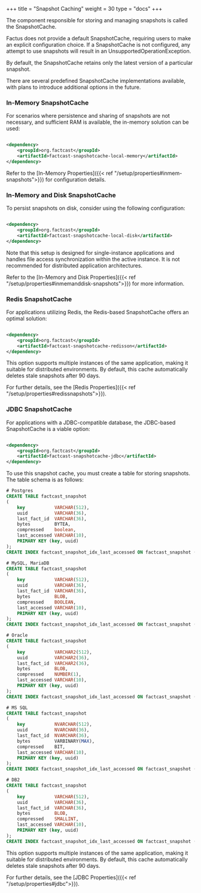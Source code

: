 +++
title = "Snapshot Caching"
weight = 30
type = "docs"
+++

The component responsible for storing and managing snapshots is called the SnapshotCache.

Factus does not provide a default SnapshotCache, requiring users to make an explicit configuration choice. If a
SnapshotCache is not configured, any attempt to use snapshots will result in an UnsupportedOperationException.

By default, the SnapshotCache retains only the latest version of a particular snapshot.

There are several predefined SnapshotCache implementations available, with plans to introduce additional options in the
future.

### In-Memory SnapshotCache

For scenarios where persistence and sharing of snapshots are not necessary, and sufficient RAM is available, the
in-memory solution can be used:

```xml

<dependency>
    <groupId>org.factcast</groupId>
    <artifactId>factcast-snapshotcache-local-memory</artifactId>
</dependency>
```

Refer to the [In-Memory Properties]({{< ref "/setup/properties#inmem-snapshots">}}) for configuration details.

### In-Memory and Disk SnapshotCache

To persist snapshots on disk, consider using the following configuration:

```xml

<dependency>
    <groupId>org.factcast</groupId>
    <artifactId>factcast-snapshotcache-local-disk</artifactId>
</dependency>
```

Note that this setup is designed for single-instance applications and handles file access synchronization within the
active instance. It is not recommended for distributed application architectures.

Refer to the [In-Memory and Disk Properties]({{< ref "/setup/properties#inmemanddisk-snapshots">}}) for more
information.

### Redis SnapshotCache

For applications utilizing Redis, the Redis-based SnapshotCache offers an optimal solution:

```xml

<dependency>
    <groupId>org.factcast</groupId>
    <artifactId>factcast-snapshotcache-redisson</artifactId>
</dependency>
```

This option supports multiple instances of the same application, making it suitable for distributed environments. By
default, this cache automatically deletes stale snapshots after 90 days.

For further details, see the [Redis Properties]({{< ref "/setup/properties#redissnapshots">}}).

### JDBC SnapshotCache

For applications with a JDBC-compatible database, the JDBC-based SnapshotCache is a viable option:

```xml

<dependency>
    <groupId>org.factcast</groupId>
    <artifactId>factcast-snapshotcache-jdbc</artifactId>
</dependency>
```

To use this snapshot cache, you must create a table for storing snapshots. The table schema is as follows:

```sql
# Postgres
CREATE TABLE factcast_snapshot
(
    key           VARCHAR(512),
    uuid          VARCHAR(36),
    last_fact_id  VARCHAR(36),
    bytes         BYTEA,
    compressed    boolean,
    last_accessed VARCHAR(10),
    PRIMARY KEY (key, uuid)
);
CREATE INDEX factcast_snapshot_idx_last_accessed ON factcast_snapshot (last_accessed);

# MySQL, MariaDB
CREATE TABLE factcast_snapshot
(
    key           VARCHAR(512),
    uuid          VARCHAR(36),
    last_fact_id  VARCHAR(36),
    bytes         BLOB,
    compressed    BOOLEAN,
    last_accessed VARCHAR(10),
    PRIMARY KEY (key, uuid)
);
CREATE INDEX factcast_snapshot_idx_last_accessed ON factcast_snapshot (last_accessed);

# Oracle
CREATE TABLE factcast_snapshot
(
    key           VARCHAR2(512),
    uuid          VARCHAR2(36),
    last_fact_id  VARCHAR2(36),
    bytes         BLOB,
    compressed    NUMBER(1),
    last_accessed VARCHAR(10),
    PRIMARY KEY (key, uuid)
);
CREATE INDEX factcast_snapshot_idx_last_accessed ON factcast_snapshot (last_accessed);

# MS SQL
CREATE TABLE factcast_snapshot
(
    key           NVARCHAR(512),
    uuid          NVARCHAR(36),
    last_fact_id  NVARCHAR(36),
    bytes         VARBINARY(MAX),
    compressed    BIT,
    last_accessed VARCHAR(10),
    PRIMARY KEY (key, uuid)
);
CREATE INDEX factcast_snapshot_idx_last_accessed ON factcast_snapshot (last_accessed);

# DB2
CREATE TABLE factcast_snapshot
(
    key           VARCHAR(512),
    uuid          VARCHAR(36),
    last_fact_id  VARCHAR(36),
    bytes         BLOB,
    compressed    SMALLINT,
    last_accessed VARCHAR(10),
    PRIMARY KEY (key, uuid)
);
CREATE INDEX factcast_snapshot_idx_last_accessed ON factcast_snapshot (last_accessed);
```

This option supports multiple instances of the same application, making it suitable for distributed environments. By
default, this cache automatically deletes stale snapshots after 90 days.

For further details, see the [JDBC Properties]({{< ref "/setup/properties#jdbc">}}).
